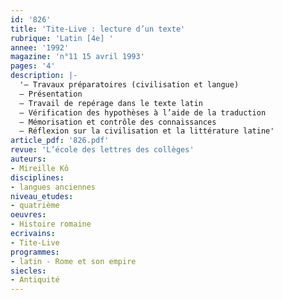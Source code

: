 ```yaml
---
id: '826'
title: 'Tite-Live : lecture d’un texte'
rubrique: 'Latin [4e] '
annee: '1992'
magazine: 'n°11 15 avril 1993'
pages: '4'
description: |-
  '– Travaux préparatoires (civilisation et langue)
  – Présentation
  – Travail de repérage dans le texte latin
  – Vérification des hypothèses à l’aide de la traduction
  – Mémorisation et contrôle des connaissances
  – Réflexion sur la civilisation et la littérature latine'
article_pdf: '826.pdf'
revue: 'L’école des lettres des collèges'
auteurs:
- Mireille Kô
disciplines:
- langues anciennes
niveau_etudes:
- quatrième
oeuvres:
- Histoire romaine
ecrivains:
- Tite-Live
programmes:
- latin - Rome et son empire
siecles:
- Antiquité
---
```


